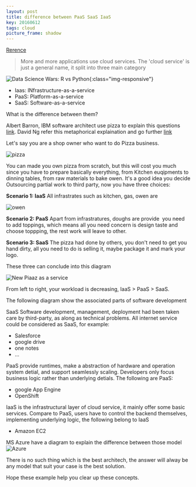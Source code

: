 ```yaml
---
layout: post
title: difference between PaaS SaaS IaaS
key: 20160612
tags: cloud
picture_frame: shadow
---
```


[Rerence ](http://www.ruanyifeng.com/blog/2017/07/iaas-paas-saas.html)

> More and more applications use cloud services.
> The 'cloud service' is just a general name, it split into three main category
<!--more-->

![Data Science Wars: R vs Python](http://blog.datacamp.com/wp-content/uploads/2015/05/R-vs-Python-216-2.png){:class="img-responsive"}

- Iaas: INfrastructure-as-a-service
- PaaS: Platform-as-a-service
- SaaS: Software-as-a-service

What is the difference between them?

Albert Barron, IBM software architect use pizza to explain this questions [link](https://www.linkedin.com/pulse/20140730172610-9679881-pizza-as-a-service/). David Ng refer this metaphorical explaination and go further [link](https://m.oursky.com/saas-paas-and-iaas-explained-in-one-graphic-d56c3e6f4606) 

Let's say you are a shop owner who want to do Pizza business.

![pizza]()

You can made you own pizza from scratch, but this will cost you much since you have to prepare basically everything, from Kitchen euqipments to dinning tables, from raw materials to bake owen. It's a good idea you decide Outsourcing partial work to third party, now you have three choices:

**Scenario 1: IaaS**
All infrastrates such as kitchen, gas, owen are

![owen]()

**Scenario 2: PaaS**
Apart from infrastratures, doughs are provide
![]()
you need to add toppings, which means all you need concern is design taste and choose toppping, the rest work will leave to other.

**Scenario 3: SaaS**
The pizza had done by others, you don't need to get you hand dirty, all you need to do is selling it, maybe package it and mark your logo.

These three can conclude into this diagram

![New Piaaz as a service]()

From left to right, your workload is decreasing, IaaS > PaaS > SaaS.

The following diagram show the associated parts of software development

SaaS Software development, management, deployment had been taken care by third-party, as along as technical problems. All internet service could be considered as SaaS, for example:
 - Salesforce
 - google drive
 - one notes
 - ...

PaaS provide runtimes, make a abstraction of hardware and operation system detial, and support seamlessly scaling. Developers only focus business logic rather than underlying detials. The following are PaaS:
- google App Engine
- OpenShift

IaaS is the infrastructural layer of cloud service, it mainly offer some basic services. Compare to PaaS, users have to control the backend themselves, implementing underlying logic, the following belong to IaaS
- Amazon EC2

MS Azure have a diagram to explain the difference between those model
![Azure]()


There is no such thing which is the best architech, the answer will alway be any model that suit your case is the best solution.

Hope these example help you clear up these concepts.
